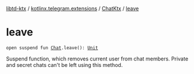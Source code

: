 [libtd-ktx](../../index.md) / [kotlinx.telegram.extensions](../index.md) / [ChatKtx](index.md) / [leave](./leave.md)

# leave

`open suspend fun `[`Chat`](https://tdlibx.github.io/td/docs/org/drinkless/td/libcore/telegram/TdApi.Chat.html)`.leave(): `[`Unit`](https://kotlinlang.org/api/latest/jvm/stdlib/kotlin/-unit/index.html)

Suspend function, which removes current user from chat members. Private and secret chats can't
be left using this method.

